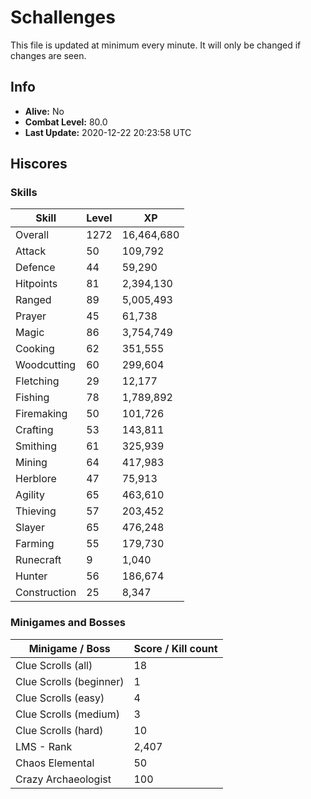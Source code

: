 # Schallenges

This file is updated at minimum every minute. It will only be changed if changes are seen.

## Info

 - **Alive:** No
 - **Combat Level:** 80.0
 - **Last Update:** 2020-12-22 20:23:58 UTC

## Hiscores

### Skills

| Skill | Level | XP |
|--|--|--|
| Overall | 1272 | 16,464,680 |
| Attack | 50 | 109,792 |
| Defence | 44 | 59,290 |
| Hitpoints | 81 | 2,394,130 |
| Ranged | 89 | 5,005,493 |
| Prayer | 45 | 61,738 |
| Magic | 86 | 3,754,749 |
| Cooking | 62 | 351,555 |
| Woodcutting | 60 | 299,604 |
| Fletching | 29 | 12,177 |
| Fishing | 78 | 1,789,892 |
| Firemaking | 50 | 101,726 |
| Crafting | 53 | 143,811 |
| Smithing | 61 | 325,939 |
| Mining | 64 | 417,983 |
| Herblore | 47 | 75,913 |
| Agility | 65 | 463,610 |
| Thieving | 57 | 203,452 |
| Slayer | 65 | 476,248 |
| Farming | 55 | 179,730 |
| Runecraft | 9 | 1,040 |
| Hunter | 56 | 186,674 |
| Construction | 25 | 8,347 |

### Minigames and Bosses

| Minigame / Boss | Score / Kill count |
|--|--|
| Clue Scrolls (all) | 18 |
| Clue Scrolls (beginner) | 1 |
| Clue Scrolls (easy) | 4 |
| Clue Scrolls (medium) | 3 |
| Clue Scrolls (hard) | 10 |
| LMS - Rank | 2,407 |
| Chaos Elemental | 50 |
| Crazy Archaeologist | 100 |
